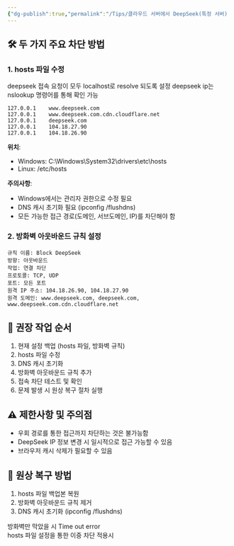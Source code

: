 ```yaml
---
{"dg-publish":true,"permalink":"/Tips/클라우드 서버에서 DeepSeek(특정 서버) 접속 차단 방법/"}
---
```



## 🛠️ 두 가지 주요 차단 방법

### 1. hosts 파일 수정

deepseek 접속 요청이 모두 localhost로 resolve 되도록 설정 deepseek ip는 nslookup 명령어를 통해 확인 가능

```
127.0.0.1    www.deepseek.com
127.0.0.1    www.deepseek.com.cdn.cloudflare.net
127.0.0.1    deepseek.com
127.0.0.1    104.18.27.90
127.0.0.1    104.18.26.90
```

**위치**:

- Windows: C:\Windows\System32\drivers\etc\hosts
- Linux: /etc/hosts

**주의사항**:

- Windows에서는 관리자 권한으로 수정 필요
- DNS 캐시 초기화 필요 (ipconfig /flushdns)
- 모든 가능한 접근 경로(도메인, 서브도메인, IP)를 차단해야 함

### 2. 방화벽 아웃바운드 규칙 설정

```
규칙 이름: Block DeepSeek
방향: 아웃바운드
작업: 연결 차단
프로토콜: TCP, UDP
포트: 모든 포트
원격 IP 주소: 104.18.26.90, 104.18.27.90
원격 도메인: www.deepseek.com, deepseek.com, www.deepseek.com.cdn.cloudflare.net
```

## 📝 권장 작업 순서

1. 현재 설정 백업 (hosts 파일, 방화벽 규칙)
2. hosts 파일 수정
3. DNS 캐시 초기화
4. 방화벽 아웃바운드 규칙 추가
5. 접속 차단 테스트 및 확인
6. 문제 발생 시 원상 복구 절차 실행

## ⚠️ 제한사항 및 주의점

- 우회 경로를 통한 접근까지 차단하는 것은 불가능함
- DeepSeek IP 정보 변경 시 일시적으로 접근 가능할 수 있음
- 브라우저 캐시 삭제가 필요할 수 있음

## 🔄 원상 복구 방법

1. hosts 파일 백업본 복원
2. 방화벽 아웃바운드 규칙 제거
3. DNS 캐시 초기화 (ipconfig /flushdns)

방화벽만 막았을 시 Time out error  
hosts 파일 설정을 통한 이중 차단 적용시